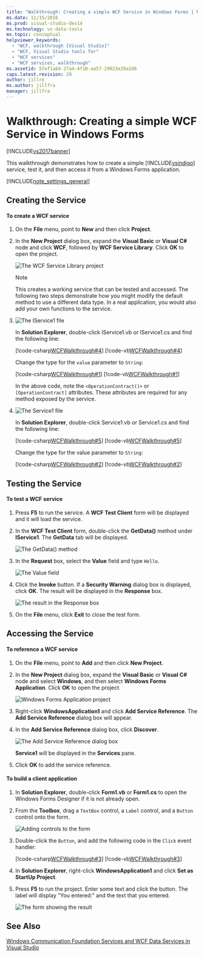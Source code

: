 ```yaml
---
title: "Walkthrough: Creating a simple WCF Service in Windows Forms | Microsoft Docs"
ms.date: 11/15/2016
ms.prod: visual-studio-dev14
ms.technology: vs-data-tools
ms.topic: conceptual
helpviewer_keywords:
  - "WCF, walkthrough [Visual Studio]"
  - "WCF, Visual Studio tools for"
  - "WCF services"
  - "WCF services, walkthrough"
ms.assetid: 5fef1a64-27a4-4f10-aa57-29023e28a2d6
caps.latest.revision: 29
author: jillre
ms.author: jillfra
manager: jillfra
---
```

# Walkthrough: Creating a simple WCF Service in Windows Forms
[!INCLUDE[vs2017banner](../includes/vs2017banner.md)]

This walkthrough demonstrates how to create a simple [!INCLUDE[vsindigo](../includes/vsindigo-md.md)] service, test it, and then access it from a Windows Forms application.

 [!INCLUDE[note_settings_general](../includes/note-settings-general-md.md)]

## Creating the Service

#### To create a WCF service

1. On the **File** menu, point to **New** and then click **Project**.

2. In the **New Project** dialog box, expand the **Visual Basic** or **Visual C#** node and click **WCF**, followed by **WCF Service Library**. Click **OK** to open the project.

     ![The WCF Service Library project](../data-tools/media/wcf1.PNG "wcf1")

    > [!NOTE]
    > This creates a working service that can be tested and accessed. The following two steps demonstrate how you might modify the default method to use a different data type. In a real application, you would also add your own functions to the service.

3. ![The IService1 file](../data-tools/media/wcf2.png "wcf2")

     In **Solution Explorer**, double-click IService1.vb or IService1.cs and find the following line:

     [!code-csharp[WCFWalkthrough#4](../snippets/csharp/VS_Snippets_VBCSharp/wcfwalkthrough/cs/iservice1_2.cs#4)]
     [!code-vb[WCFWalkthrough#4](../snippets/visualbasic/VS_Snippets_VBCSharp/wcfwalkthrough/vb/iservice1_2.vb#4)]

     Change the type for the `value` parameter to `String`:

     [!code-csharp[WCFWalkthrough#1](../snippets/csharp/VS_Snippets_VBCSharp/wcfwalkthrough/cs/iservice1.cs#1)]
     [!code-vb[WCFWalkthrough#1](../snippets/visualbasic/VS_Snippets_VBCSharp/wcfwalkthrough/vb/iservice1.vb#1)]

     In the above code, note the `<OperationContract()>` or `[OperationContract]` attributes. These attributes are required for any method exposed by the service.

4. ![The Service1 file](../data-tools/media/wcf3.png "wcf3")

     In **Solution Explorer**, double-click Service1.vb or Service1.cs and find the following line:

     [!code-csharp[WCFWalkthrough#5](../snippets/csharp/VS_Snippets_VBCSharp/wcfwalkthrough/cs/service1_2.cs#5)]
     [!code-vb[WCFWalkthrough#5](../snippets/visualbasic/VS_Snippets_VBCSharp/wcfwalkthrough/vb/service1_2.vb#5)]

     Change the type for the value parameter to `String`:

     [!code-csharp[WCFWalkthrough#2](../snippets/csharp/VS_Snippets_VBCSharp/wcfwalkthrough/cs/service1.cs#2)]
     [!code-vb[WCFWalkthrough#2](../snippets/visualbasic/VS_Snippets_VBCSharp/wcfwalkthrough/vb/service1.vb#2)]

## Testing the Service

#### To test a WCF service

1. Press **F5** to run the service. A **WCF Test Client** form will be displayed and it will load the service.

2. In the **WCF Test Client** form, double-click the **GetData()** method under **IService1**. The **GetData** tab will be displayed.

     ![The GetData&#40;&#41; method](../data-tools/media/wcf4.png "wcf4")

3. In the **Request** box, select the **Value** field and type `Hello`.

     ![The Value field](../data-tools/media/wcf5.png "wcf5")

4. Click the **Invoke** button. If a **Security Warning** dialog box is displayed, click **OK**. The result will be displayed in the **Response** box.

     ![The result in the Response box](../data-tools/media/wcf6.png "wcf6")

5. On the **File** menu, click **Exit** to close the test form.

## Accessing the Service

#### To reference a WCF service

1. On the **File** menu, point to **Add** and then click **New Project**.

2. In the **New Project** dialog box, expand the **Visual Basic** or **Visual C#** node and select **Windows**, and then select **Windows Forms Application**. Click **OK** to open the project.

     ![Windows Forms Application project](../data-tools/media/wcf7.png "wcf7")

3. Right-click **WindowsApplication1** and click **Add Service Reference**. The **Add Service Reference** dialog box will appear.

4. In the **Add Service Reference** dialog box, click **Discover**.

     ![The Add Service Reference dialog box](../data-tools/media/wcf8.png "wcf8")

     **Service1** will be displayed in the **Services** pane.

5. Click **OK** to add the service reference.

#### To build a client application

1. In **Solution Explorer**, double-click **Form1.vb** or **Form1.cs** to open the Windows Forms Designer if it is not already open.

2. From the **Toolbox**, drag a `TextBox` control, a `Label` control, and a `Button` control onto the form.

     ![Adding controls to the form](../data-tools/media/wcf9.png "wcf9")

3. Double-click the `Button`, and add the following code in the `Click` event handler:

     [!code-csharp[WCFWalkthrough#3](../snippets/csharp/VS_Snippets_VBCSharp/wcfwalkthrough/cs/form1.cs#3)]
     [!code-vb[WCFWalkthrough#3](../snippets/visualbasic/VS_Snippets_VBCSharp/wcfwalkthrough/vb/form1.vb#3)]

4. In **Solution Explorer**, right-click **WindowsApplication1** and click **Set as StartUp Project**.

5. Press **F5** to run the project. Enter some text and click the button. The label will display "You entered:" and the text that you entered.

     ![The form showing the result](../data-tools/media/wcf10.png "wcf10")

## See Also
 [Windows Communication Foundation Services and WCF Data Services in Visual Studio](../data-tools/windows-communication-foundation-services-and-wcf-data-services-in-visual-studio.md)
